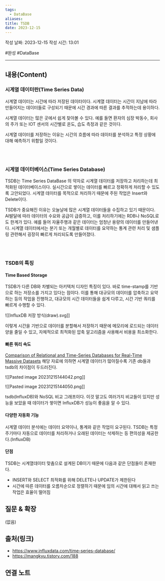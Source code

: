 ```yaml
---
tags:
  - DataBase
aliases: 
title: TSDB
date: 2023-12-15
---
```

작성 날짜: 2023-12-15
작성 시간: 13:01

#완성 #DataBase 

----
## 내용(Content)

### 시계열 데이터란(Time Series Data)
시계열 데이터는 시간에 따라 저장된 데이터이다. 시계열 데이터는 시간이 지남에 따라 만들어지는 데이터들로 구성되기 때문에 시간 경과에 따른 결과를 추적하는데 용이하다.

시계열 데이터는 많은 곳에서 쉽게 찾아볼 수 있다. 예를 들면 환자의 심장 박동수, 회사의 주가 또는 IOT 센서의 시간별로 온도, 습도 측정과 같은 것이다.

시계열 데이터를 저장하는 이유는 시간의 흐름에 따라 데이터를 분석하고 특정 상황에 대해 예측하기 위함일 것이다.

<br></br>
### 시계열 데이터베이스(Time Series Database)
TSDB는 Time Series DataBase 의 약자로 시계열 데이터를 저장하고 처리하는데 최적화된 데이터베이스이다. 실시간으로 쌓이는 데이터를 빠르고 정확하게 처리할 수 있도록 고안되었다. 시계열 데이터를 목적으로 처리하기 때문에 주된 작업은 Insert와 Delete이다.

TSDB가 중요해진 이유는 오늘날에 많은 시계열 데이터들을 수집하고 있기 때문이다.  AI발달에 따라 데이터의 수요와 공급이 급증하고, 이를 처리하기에는 RDB나 NoSQL로도 한계가 있다.
예를 들어 자율주행과 같은 데이터는 엄청난 용량의 데이터를 만들어낸다.  시계열 데이터에서는 분기 또는 개월별로 데이터를 요약하는 통계 관련 처리 및 샘플링 관련해서 굉장히 빠르게 처리되도록 만들어졌다.

<br></br>
### TSDB의 특징

#### Time Based Storage
TSDB가 다른 DB와 차별되는 아키텍처 디자인 특징이 있다. 바로 time-stamp를 기반으로 하는 저장소를 가지고 있다는 점이다. 이를 통해 대규모의 데이터를 압축하고 요약하는 등의 작업을 진행하고, 대규모의 시간 데이터들을 쉽게 다루고, 시간 기반 쿼리를 빠르게 수행할 수 있다.

![[InfluxDB 저장 방식(draw).svg]]

이렇게 시간을 기반으로 데이터를 분할해서 저장하기 때문에 메모리에 로드되는 데이터 양을 줄일 수 있고, 자체적으로 최적화된 압축 알고리즘을 사용해서 비용을 최소화한다.

#### 빠른 쿼리 속도

[Comparison of Relational and Time-Series Databases for Real-Time Massive Datasets](https://bib.irb.hr/datoteka/1015968.06_cts_5558.pdf) 해당 자료에 의하면 시계열 데이터가 많아질수록 기존 db들과 tsdb의 차이점이 두드러진다.

![[Pasted image 20231215144042.png]]

![[Pasted image 20231215144050.png]]


tsdb(InfluxDB)와 NoSQL 비교 그래프이다. 이것 말고도 여러가지 비교들이 있지만 성능을 보았을 때 데이터가 쌓이면 InfluxDB가 성능이 좋음을 알 수 있다.

#### 다양한 자동화 기능

시계열 데이터 분석에는 데이터 요약이나, 통계와 같은 작업이 요구된다. TSDB는 특정 주기마다 자동으로 데이터를 처리하거나 오래된 데이터는 삭제하는 등 편의성을 제공한다.(InfluxDB)

#### 단점

TSDB는 시계열데이터 맞춤으로 설계된 DB이기 때문에 다음과 같은 단점들이 존재한다.

- INSERT와 SELECT 최적화를 위해 DELETE나 UPDATE가 제한된다
- 시간에 따른 데이터를 오름차순으로 정렬하기 때문에 임의 시간에 대해서 읽고 쓰는 작업은 효율이 떨어짐

## 질문 & 확장

(없음)

## 출처(링크)
- https://www.influxdata.com/time-series-database/
- https://mangkyu.tistory.com/188

## 연결 노트










